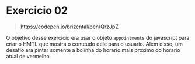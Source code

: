 # Exercicio 02

> https://codepen.io/brizental/pen/QrzJpZ

O objetivo desse exercicio era usar o objeto `appointments` do javascript para criar o HMTL que mostra o conteudo dele para o usuario. Alem disso, um desafio era pintar somente a bolinha do horario mais proximo do horario atual de vermelho.